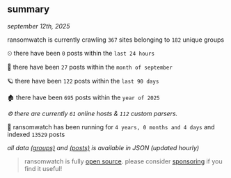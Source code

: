 
## summary
_september 12th, 2025_

ransomwatch is currently crawling `367` sites belonging to `182` unique groups

⏲ there have been `0` posts within the `last 24 hours`

🦈 there have been `27` posts within the `month of september`

🪐 there have been `122` posts within the `last 90 days`

🏚 there have been `695` posts within the `year of 2025`

_⚙️ there are currently `61` online hosts & `112` custom parsers._

🦕 ransomwatch has been running for `4 years, 0 months and 4 days` and indexed `13529` posts

_all data  [(groups)](http://https://dataleak.hopeless99.top//groups) and [(posts)](http://https://dataleak.hopeless99.top//posts) is available in JSON (updated hourly)_

> ransomwatch is fully [open source](https://github.com/joshhighet/ransomwatch#ransomwatch--). please consider [sponsoring](https://github.com/sponsors/joshhighet) if you find it useful!
